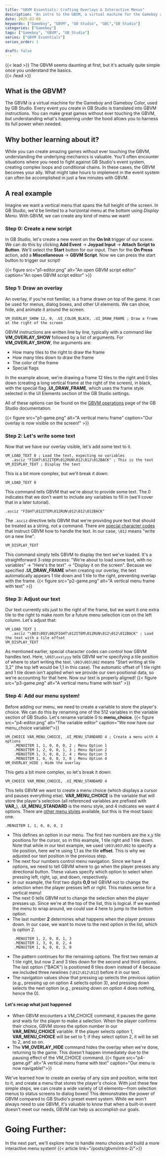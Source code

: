```yaml
---
title: "GBVM Essentials: Crafting Overlays & Interactive Menus"
description: "An intro to the GBVM, a virtual machine for the Gameboy and Gameboy Color, used by GB Studio."
date: 2025-03-09
keywords: ["Gameboy", "GBVM", "GB Studio", "GBC","GB Studio"]
categories: ["Gameboy"]
tags: ["Gameboy", "GBVM", "GB Studio"]
series: ["GBVM Essentials"]
series_order: 1

draft: false
---
```


{{< lead >}}
The GBVM seems daunting at first, but it's actually quite simple once you understand the basics.    
{{< /lead >}}

## What is the GBVM?

The GBVM is a virtual machine for the Gameboy and Gameboy Color, used by GB Studio. Every event you create in GB Studio is translated into GBVM instructions. You can make great games without ever touching the GBVM, but understanding what's happening under the hood allows you to harness its full power when needed.

## Why bother learning about it?

While you can create amazing games without ever touching the GBVM, understanding the underlying mechanics is valuable. You'll often encounter situations where you need to fight against GB Studio's event system, creating complex loops and conditional chains. In these cases, the GBVM becomes your ally. What might take hours to implement in the event system can often be accomplished in just a few minutes with GBVM.

## A real example

Imagine we want a vertical menu that spans the full height of the screen. In GB Studio, we'd be limited to a horizontal menu at the bottom using <em>Display Menu</em>. With GBVM, we can create any kind of menu we want!

### Step 0: Create a new script
In GB Studio, let's create a new event on the <b>On Init</b> trigger of our scene. We can do this by clicking <b>Add Event</b> -> <b>Joypad Input</b> -> <b>Attach Script to Button</b>. We'll select the <b>Start</b> button for our input. Then for the <b>On Press</b> action, add a <b>Miscellaneous</b> -> <b>GBVM Script</b>. Now we can press the start button to trigger our script!

{{< figure src="p1-editor.png" alt="An open GBVM script editor" caption="An open GBVM script editor" >}}

### Step 1: Draw an overlay
An overlay, if you're not familiar, is a frame drawn on top of the game. It can be used for menus, dialog boxes, and other UI elements. We can show, hide, and animate it around the screen.
```z80
VM_OVERLAY_SHOW 12, 0, .UI_COLOR_BLACK, .UI_DRAW_FRAME ; Draw a frame at the right of the screen
```
GBVM instructions are written line by line, typically with a command like <b>VM_OVERLAY_SHOW</b> followed by a list of arguments.
For <b>VM_OVERLAY_SHOW</b>, the arguments are:

- How many tiles to the right to draw the frame
- How many tiles down to draw the frame
- The color of the frame
- Special flags

In the example above, we're drawing a frame 12 tiles to the right and 0 tiles down (creating a long vertical frame at the right of the screen), in black, with the special flag <b>.UI_DRAW_FRAME</b>, which uses the frame style selected in the UI Elements section of the GB Studio settings.

All of these options can be found on the [GBVM operations](https://www.gbstudio.dev/docs/scripting/gbvm/gbvm-operations/#vm_overlay_show) page of the GB Studio documentation.

{{< figure src="p1-game.png" alt="A vertical menu frame" caption="Our overlay is now visible on the screen!" >}}

### Step 2: Let's write some text
Now that we have our overlay visible, let's add some text to it.
```z80
VM_LOAD_TEXT 0 ; Load the text, expecting no variables
   .asciz "FIGHT\012ITEM\012RUN\012\012\012BACK" ; This is the text
VM_DISPLAY_TEXT ; Display the text
```
This is a bit more complex, but we'll break it down:
```z80
VM_LOAD_TEXT 0
```
This command tells GBVM that we're about to provide some text. The 0 indicates that we don't want to include any variables to fill in (we'll cover that in a later tutorial).
```z80
.asciz "FIGHT\012ITEM\012RUN\012\012\012BACK"
```
The `.asciz` directive tells GBVM that we're providing pure text that should be treated as a string, not a command.
There are [special character codes](https://www.gbstudio.dev/docs/scripting/gbvm/gbvm-operations/#escape-sequences) that instruct GBVM how to handle the text. In our case, `\012` means "write on a new line".
```z80
VM_DISPLAY_TEXT​
```
This command simply tells GBVM to display the text we've loaded. It's a straightforward 3-step process: "We're about to load some text, with no variables" -> "Here's the text" -> "Display it on the screen". Because we specified <b>.UI_DRAW_FRAME</b> when creating our overlay, the text automatically appears 1 tile down and 1 tile to the right, preventing overlap with the frame.
{{< figure src="p2-game.png" alt="A vertical menu frame with text" >}}

### Step 3: Adjust our text
Our text currently sits just to the right of the frame, but we want it one extra tile to the right to make room for a future menu selection icon on the left column. Let's adjust that:
```z80
VM_LOAD_TEXT 1
   .asciz "\003\003\002FIGHT\012ITEM\012RUN\012\012\012BACK" ; Load the text with a tile offset
VM_DISPLAY_TEXT
```
As mentioned earlier, special character codes can control how GBVM handles text. Here, `\003\xxx\yyy` tells GBVM we're specifying a tile position of where to start writing the text. `\003\003\002` means "Start writing at tile 3,2" (the top left would be 1,1 in this case). The automatic offset of 1 tile right and 1 tile down isn't applied when we provide our own positional data, so we're accounting for that here.
Now our text is properly aligned!
{{< figure src="p3-game.png" alt="A vertical menu frame with text" >}}

### Step 4: Add our menu system!
Before adding our menu, we need to create a variable to store the player's choice. We can do this by renaming one of the 512 variables in the variable section of GB Studio. Let's rename variable 0 to <b>menu_choice</b>.
{{< figure src="p4-editor.png" alt="The variable editor" caption="We now have our menu_choice variable!">}}
```z80
VM_CHOICE VAR_MENU_CHOICE, .UI_MENU_STANDARD 4 ; Create a menu with 4 options
    .MENUITEM 1, 1, 0, 0, 0, 2 ; Menu Option 1
    .MENUITEM 1, 2, 0, 0, 1, 3 ; Menu Option 2
    .MENUITEM 1, 3, 0, 0, 2, 4 ; Menu Option 3
    .MENUITEM 1, 6, 0, 0, 3, 0 ; Menu Option 4
VM_OVERLAY_HIDE ; Hide the overlay
```
This gets a bit more complex, so let's break it down:
```z80
VM_CHOICE VAR_MENU_CHOICE, .UI_MENU_STANDARD 4
```
This tells GBVM we want to create a menu choice (which displays a cursor and pauses everything else). <b>VAR_MENU_CHOICE</b> is the variable that will store the player's selection (all referenced variables are prefixed with <b>VAR_</b>), <b>.UI_MENU_STANDARD</b> is the menu style, and 4 indicates we want 4 options. There are [other menu styles](https://www.gbstudio.dev/docs/scripting/gbvm/gbvm-operations/#vm_choice) available, but this is the most basic one.
```z80
.MENUITEM 1, 1, 0, 0, 0, 2
```
- This defines an option in our menu. The first two numbers are the x,y tile positions for the cursor, so in this example, 1 tile right and 1 tile down. Note that while in our text example, we used `\003\003\002` to specify a tile position, here we're using 1,1 as the tile <b>offset</b>. This is why we adjusted our text position in the previous step.
- The next four numbers control menu navigation. Since we have 4 options, we need to tell GBVM where to go when the player presses any directional button. These values specify which option to select when pressing left, right, up, and down, respectively.
- In our example, the first two digits <b>0,0</b> tell GBVM not to change the selection when the player presses left or right. This makes sense for a vertical menu!
- The next 0 tells GBVM not to change the selection when the player presses up. Since we're at the top of the list, this is logical. If we wanted the menu to wrap around, we could use 4 here to jump to the bottom option.
- The last number <b>2</b> determines what happens when the player presses down. In our case, we want to move to the next option in the list, which is option 2.
```z80
    .MENUITEM 1, 2, 0, 0, 1, 3
    .MENUITEM 1, 3, 0, 0, 2, 4
    .MENUITEM 1, 6, 0, 0, 3, 0
```
- The pattern continues for the remaining options. The first two remain at 1 tile right, but now 2 and 3 tiles down for the second and third options. The last option ("BACK") is positioned 6 tiles down instead of 4 because we included three newlines (`\012\012\012`) before it in our text.
- The navigation values show that pressing up selects the previous option (e.g., pressing up on option 4 selects option 3), and pressing down selects the next option (e.g., pressing down on option 4 does nothing, hence the 0).

#### Let's recap what just happened

- When GBVM encounters a VM_CHOICE command, it pauses the game and waits for the player to make a selection. When the player confirms their choice, GBVM stores the option number in our <b>VAR_MENU_CHOICE</b> variable. If the player selects option 1, <b>VAR_MENU_CHOICE</b> will be set to 1; if they select option 2, it will be set to 2, and so on.
- The <b>VM_OVERLAY_HIDE</b> command hides the overlay when we're done, returning to the game. This doesn't happen immediately due to the pausing effect of the VM_CHOICE command.
{{< figure src="p4-game.gif" alt="A vertical menu frame with text" caption="Our menu is now navigable!">}}

We've learned how to create an overlay of any size and position, write text to it, and create a menu that stores the player's choice.
With just these few simple steps, we can create a wide variety of UI elements—from selection menus to status screens to dialog boxes! This demonstrates the power of GBVM compared to GB Studio's preset event system. While we won't always need to use GBVM, it's valuable to know that when a built-in event doesn't meet our needs, GBVM can help us accomplish our goals.

# Going Further:
In the next part, we'll explore how to handle menu choices and build a more interactive menu system!
{{< article link="/posts/gbvm/intro-2/">}}